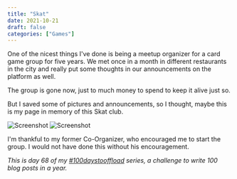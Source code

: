 ```yaml
---
title: "Skat"
date: 2021-10-21
draft: false
categories: ["Games"]
---
```

One of the nicest things I've done is being a meetup organizer for a card game group for five years. We met once in a month in different restaurants in the city and really put some thoughts in our announcements on the platform as well.

The group is gone now, just to much money to spend to keep it alive just so.

But I saved some of pictures and announcements, so I thought, maybe this is my page in memory of this Skat club.

![Screenshot](/img/Audacious-Skat.jpeg)
![Screenshot](/img/Grateful-Skat.jpeg)

I'm thankful to my former Co-Organizer, who encouraged me to start the group. I would not have done this without his encouragement.

_This is day 68 of my [#100daystooffload](https://100daystooffload.com/) series, a challenge to write 100 blog posts in a year._